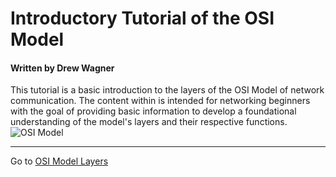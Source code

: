 # Introductory Tutorial of the OSI Model
#### **Written by Drew Wagner**
This tutorial is a basic introduction to the layers of the OSI Model of network communication. The content within is intended for networking beginners with the goal of providing basic information to develop a foundational understanding of the model's layers and their respective functions.
![OSI Model](https://user-images.githubusercontent.com/75860671/206794699-93f7d69c-a0e8-46ac-ad1f-158e11452729.png)

---

Go to [OSI Model Layers](https://github.com/ultrasoftcore345/OSI-Model-Tutorial/blob/main/OSI%20Model%20Overview.md)
